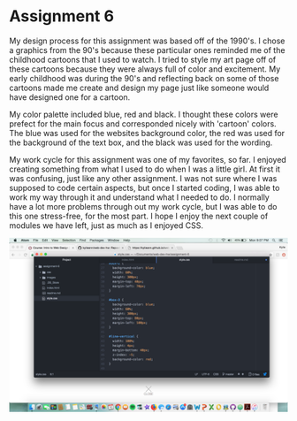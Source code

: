 # Assignment 6

My design process for this assignment was based off of the 1990's. I chose a graphics from the 90's because these particular ones reminded me of the childhood cartoons that I used to watch. I tried to style my art page off of these cartoons because they were always full of color and excitement. My early childhood was during the 90's and reflecting back on some of those cartoons made me create and design my page just like someone would have designed one for a cartoon.

My color palette included blue, red and black. I thought these colors were prefect for the main focus and corresponded nicely with 'cartoon' colors. The blue was used for the websites background color, the red was used for the background of the text box, and the black was used for the wording.

My work cycle for this assignment was one of my favorites, so far. I enjoyed creating something from what I used to do when I was a little girl. At first it was confusing, just like any other assignment. I was not sure where I was supposed to code certain aspects, but once I started coding, I was able to work my way through it and understand what I needed to do. I normally have a lot more problems through out my work cycle, but I was able to do this one stress-free, for the most part. I hope I enjoy the next couple of modules we have left, just as much as I enjoyed CSS.

![screenshot](../assignment-6/images/screenshot.png)
